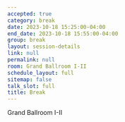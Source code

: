 ```yaml
---
accepted: true
category: break
date: 2023-10-18 15:25:00-04:00
end_date: 2023-10-18 15:55:00-04:00
group: break
layout: session-details
link: null
permalink: null
room: Grand Ballroom I-II
schedule_layout: full
sitemap: false
talk_slot: full
title: Break
---
```


Grand Ballroom I-II
